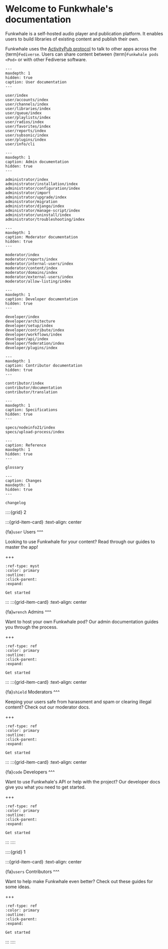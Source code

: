 # Welcome to Funkwhale's documentation

Funkwhale is a self-hosted audio player and publication platform. It enables users to build libraries of existing content and publish their own.

Funkwhale uses the [ActivityPub protocol](https://www.w3.org/TR/activitypub/) to talk to other apps across the {term}`Fediverse`. Users can share content between {term}`Funkwhale pods <Pod>` or with other Fediverse software.

```{toctree}
---
maxdepth: 1
hidden: true
caption: User documentation
---

user/index
user/accounts/index
user/channels/index
user/libraries/index
user/queue/index
user/playlists/index
user/radios/index
user/favorites/index
user/reports/index
user/subsonic/index
user/plugins/index
user/info/cli

```

```{toctree}
---
maxdepth: 1
caption: Admin documentation
hidden: true
---

administrator/index
administrator/installation/index
administrator/configuration/index
administrator/import
administrator/upgrade/index
administrator/migration
administrator/django/index
administrator/manage-script/index
administrator/uninstall/index
administrator/troubleshooting/index

```

```{toctree}
---
maxdepth: 1
caption: Moderator documentation
hidden: true
---

moderator/index
moderator/reports/index
moderator/internal-users/index
moderator/content/index
moderator/domains/index
moderator/external-users/index
moderator/allow-listing/index

```

```{toctree}
---
maxdepth: 1
caption: Developer documentation
hidden: true
---

developer/index
developer/architecture
developer/setup/index
developer/contribute/index
developer/workflows/index
developer/api/index
developer/federation/index
developer/plugins/index

```

```{toctree}
---
maxdepth: 1
caption: Contributor documentation
hidden: true
---

contributor/index
contributor/documentation
contributor/translation

```

```{toctree}
---
maxdepth: 1
caption: Specifications
hidden: true
---

specs/nodeinfo21/index
specs/upload-process/index

```

```{toctree}
---
caption: Reference
maxdepth: 1
hidden: true
---

glossary

```

```{toctree}
---
caption: Changes
maxdepth: 1
hidden: true
---

changelog

```

::::{grid} 2

:::{grid-item-card}
:text-align: center

{fa}`user` Users
^^^

Looking to use Funkwhale for your content? Read through our guides to master the app!

+++

```{button-link} user/index.html
:ref-type: myst
:color: primary
:outline:
:click-parent:
:expand:

Get started
```

:::
:::{grid-item-card}
:text-align: center

{fa}`wrench` Admins
^^^

Want to host your own Funkwhale pod? Our admin documentation guides you through the process.

+++

```{button-link} administrator/index.html
:ref-type: ref
:color: primary
:outline:
:click-parent:
:expand:

Get started
```

:::
:::{grid-item-card}
:text-align: center

{fa}`shield` Moderators
^^^

Keeping your users safe from harassment and spam or clearing illegal content? Check out our moderator docs.

+++

```{button-link} moderator/index.html
:ref-type: ref
:color: primary
:outline:
:click-parent:
:expand:

Get started
```

:::
:::{grid-item-card}
:text-align: center

{fa}`code` Developers
^^^

Want to use Funkwhale's API or help with the project? Our developer docs give you what you need to get started.

+++

```{button-link} developer/index.html
:ref-type: ref
:color: primary
:outline:
:click-parent:
:expand:

Get started
```

:::
::::

::::{grid} 1

:::{grid-item-card}
:text-align: center

{fa}`users` Contributors
^^^

Want to help make Funkwhale even better? Check out these guides for some ideas.

+++

```{button-link} contributor/index.html
:ref-type: ref
:color: primary
:outline:
:click-parent:
:expand:

Get started
```

:::
::::
